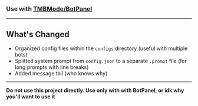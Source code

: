 ### Use with [TMBMode/BotPanel](https://github.com/TMBMode/BotPanel)
---
## What's Changed
- Organized config files within the `configs` directory (useful with multiple bots)
- Splitted system prompt from `config.json` to a separate `.prompt` file (for long prompts with line breaks)
- Added message tail (who knows why)
---
**Do not use this project directly. Use only with with BotPanel, or idk why you'll want to use it**
